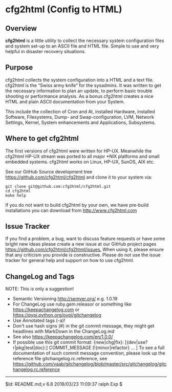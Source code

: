 # cfg2html (Config to HTML)

## Overview

**cfg2html** is a little utility to collect the necessary system configuration files and system set-up to an ASCII file and HTML file. Simple to use and very helpful in disaster recovery situations.

## Purpose

cfg2html collects the system configuration into a HTML and a text file. cfg2html is the “Swiss army knife” for the sysadmins. It was written to get the necessary information to plan an update, to perform basic trouble shooting or performance analysis. As a bonus cfg2html creates a nice HTML and plain ASCII documentation from your System.

This include the collection of Cron and At, installed Hardware, installed Software, Filesystems, Dump- and Swap-configuration, LVM, Network Settings, Kernel, System enhancements and Applications, Subsystems.

## Where to get cfg2html

The first versions of cfg2html were written for HP-UX. Meanwhile the cfg2html HP-UX stream was ported to all major *NIX platforms and small embedded systems. cfg2html works on Linux, HP-UX, SunOS, AIX etc.

See our GitHub Source development tree <https://github.com/cfg2html/cfg2html> and clone it to your system via:

    git clone git@github.com:cfg2html/cfg2html.git
    cd cfg2html
    make help

If you do not want to build cfg2html by your own, we have pre-build installations you can download from <http://www.cfg2html.com>

## Issue Tracker

If you find a problem, a bug, want to discuss feature requests or have some bright new ideas please create a new issue  at our GitHub project pages <https://github.com/cfg2html/cfg2html/issues.> When using it, please ensure that any criticism you provide is constructive. Please do not use the issue tracker for general help and support on how to use cfg2html.

## ChangeLog and Tags

NOTE: This is only a suggestion!

- Semantic Versioning <http://semver.org/> e.g. 1.0.19
- For ChangeLog use ruby.gem.releasor or something like <https://keepachangelog.com> or <https://pypi.python.org/pypi/gitchangelog>
- Use Annotated tags (-a)!
- Don't use hash signs (#) in the git commit message, they might get headlines with MarkDown in the ChangeLog.md
- See also <https://keepachangelog.com/en/1.0.0/>
- If possible use this git commit format:
    {new|chg|fix}: [{dev|use?r|pkg|test|doc}:] COMMIT_MESSAGE [!{minor|refactor} ... ]
    To see a full documentation of such commit message convention, please look up the reference file gitchangelog.rc.reference, see <https://github.com/vaab/gitchangelog/blob/master/src/gitchangelog/gitchangelog.rc.reference>

----
$Id: README.md,v 6.8 2018/03/23 11:09:37 ralph Exp $

<!-- Atom:set encoding=utf8 lineEnding=unix grammar=md tabLength=4 useSoftTabs: -->
<!-- vim:set fileencoding=utf8 fileformat=unix filetype=md tabstop=4 expandtab: -->